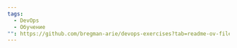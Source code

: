 ```yaml
---
tags:
  - DevOps
  - Обучение
"": https://github.com/bregman-arie/devops-exercises?tab=readme-ov-file
---
```

